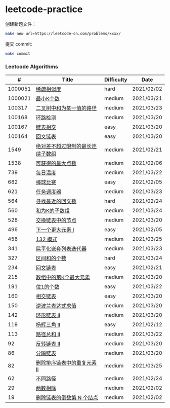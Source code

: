 # leetcode-practice

创建新题文件：
```sh
make new url=https://leetcode-cn.com/problems/xxxx/
```

提交 commit:
```sh
make commit
```

### Leetcode Algorithms

| # | Title | Difficulty | Date |
|---| ----- | ---------- | ---- |
|1000051|[稀疏相似度](./algorithms/1000051-sparse-similarity-lcci.md)|hard|2021/02/02|
|1000021|[最小K个数](./algorithms/1000021-smallest-k-lcci.md)|medium|2021/03/21|
|100317|[二叉树中和为某一值的路径](./algorithms/100317-er-cha-shu-zhong-he-wei-mou-yi-zhi-de-lu-jing-lcof.md)|medium|2021/03/23|
|100168|[环路检测](./algorithms/100168-linked-list-cycle-lcci.md)|medium|2021/03/20|
|100167|[链表相交](./algorithms/100167-intersection-of-two-linked-lists-lcci.md)|easy|2021/03/20|
|100164|[回文链表](./algorithms/100164-palindrome-linked-list-lcci.md)|easy|2021/03/20|
|1549|[绝对差不超过限制的最长连续子数组](./algorithms/1549-longest-continuous-subarray-with-absolute-diff-less-than-or-equal-to-limit.md)|medium|2021/02/21|
|1538|[可获得的最大点数](./algorithms/1538-maximum-points-you-can-obtain-from-cards.md)|medium|2021/02/06|
|739|[每日温度](./algorithms/739-daily-temperatures.md)|medium|2021/03/22|
|682|[棒球比赛](./algorithms/682-baseball-game.md)|easy|2021/02/05|
|621|[任务调度器](./algorithms/621-task-scheduler.md)|medium|2021/03/23|
|564|[寻找最近的回文数](./algorithms/564-find-the-closest-palindrome.md)|hard|2021/02/24|
|560|[和为K的子数组](./algorithms/560-subarray-sum-equals-k.md)|medium|2021/03/24|
|528|[交换链表中的节点](./algorithms/528-swapping-nodes-in-a-linked-list.md)|medium|2021/03/20|
|496|[下一个更大元素 I](./algorithms/496-next-greater-element-i.md)|easy|2021/02/05|
|456|[132 模式](./algorithms/456-132-pattern.md)|medium|2021/03/25|
|341|[扁平化嵌套列表迭代器](./algorithms/341-flatten-nested-list-iterator.md)|medium|2021/03/23|
|327|[区间和的个数](./algorithms/327-count-of-range-sum.md)|hard|2021/03/24|
|234|[回文链表](./algorithms/234-palindrome-linked-list.md)|easy|2021/02/21|
|215|[数组中的第K个最大元素](./algorithms/215-kth-largest-element-in-an-array.md)|medium|2021/03/20|
|191|[位1的个数](./algorithms/191-number-of-1-bits.md)|easy|2021/03/22|
|160|[相交链表](./algorithms/160-intersection-of-two-linked-lists.md)|easy|2021/03/20|
|150|[逆波兰表达式求值](./algorithms/150-evaluate-reverse-polish-notation.md)|medium|2021/03/20|
|142|[环形链表 II](./algorithms/142-linked-list-cycle-ii.md)|medium|2021/03/20|
|119|[杨辉三角 II](./algorithms/119-pascals-triangle-ii.md)|easy|2021/02/12|
|113|[路径总和 II](./algorithms/113-path-sum-ii.md)|medium|2021/03/22|
|92|[反转链表 II](./algorithms/92-reverse-linked-list-ii.md)|medium|2021/03/20|
|86|[分隔链表](./algorithms/86-partition-list.md)|medium|2021/03/20|
|82|[删除排序链表中的重复元素 II](./algorithms/82-remove-duplicates-from-sorted-list-ii.md)|medium|2021/03/25|
|62|[不同路径](./algorithms/62-unique-paths.md)|medium|2021/02/24|
|29|[两数相除](./algorithms/29-divide-two-integers.md)|medium|2021/02/02|
|19|[删除链表的倒数第 N 个结点](./algorithms/19-remove-nth-node-from-end-of-list.md)|medium|2021/02/02|
